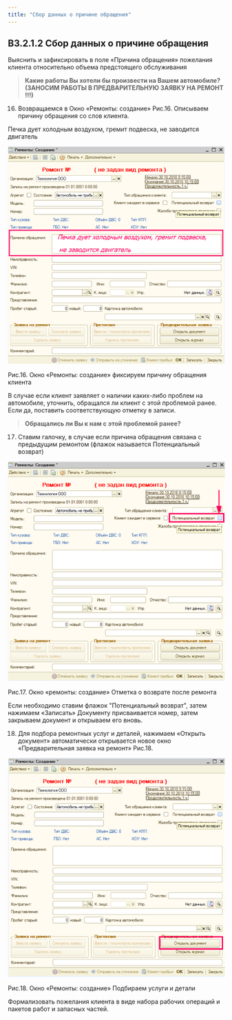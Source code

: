 ```yaml
---
title: "Сбор данных о причине обращения"
---
```


## В3.2.1.2 Сбор данных о причине обращения

Выяснить и зафиксировать в поле «Причина обращения» пожелания клиента относительно объема предстоящего обслуживания

> **Какие работы Вы хотели бы произвести на Вашем автомобиле? (ЗАНОСИМ РАБОТЫ В ПРЕДВАРИТЕЛЬНУЮ ЗАЯВКУ НА РЕМОНТ !!!)**

16. Возвращаемся в Окно «Ремонты: создание» Рис.16. Описываем причину обращения со слов клиента.

Печка дует холодным воздухом, гремит подвеска, не заводится двигатель

![](KBO/_attach/Pasted%20image%2020221123081730.png)

Рис.16. Окно «Ремонты: создание» фиксируем причину обращения клиента

В случае если клиент заявляет о наличии каких-либо проблем на автомобиле, уточнить, обращался ли клиент с этой проблемой ранее. Если да, поставить соответствующую отметку в записи.

> **Обращались ли Вы к нам с этой проблемой ранее?**

17. Ставим галочку, в случае если причина обращения связана с предыдущим ремонтом (флажок называется Потенциальный возврат)

![](KBO/_attach/Pasted%20image%2020221123082619.png)
 
  Рис.17. Окно «ремонты: создание» Отметка о возврате после ремонта

  Если необходимо ставим флажок "Потенциальный возврат", затем нажимаем «Записать» Документу присваивается номер, затем закрываем документ и открываем его вновь.
  
18. Для подбора ремонтных услуг и деталей, нажимаем «Открыть документ» автоматически открывается новое окно «Предварительная заявка на ремонт» Рис.18.

![](KBO/_attach/Pasted%20image%2020221123084247.png)

Рис.18. Окно «Ремонты: создание» Подбираем услуги и детали

Формализовать пожелания клиента в виде набора рабочих операций и пакетов работ и запасных частей.
